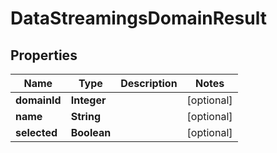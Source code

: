 

# DataStreamingsDomainResult


## Properties

| Name | Type | Description | Notes |
|------------ | ------------- | ------------- | -------------|
|**domainId** | **Integer** |  |  [optional] |
|**name** | **String** |  |  [optional] |
|**selected** | **Boolean** |  |  [optional] |



